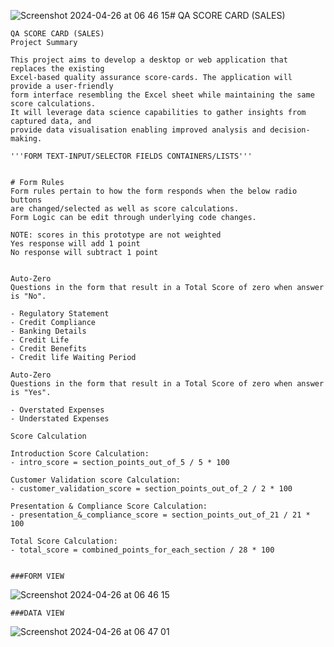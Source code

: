 ![Screenshot 2024-04-26 at 06 46 15](https://github.com/WintonDeVilliers/qa-score-card/assets/65846344/943ee5af-a03e-415c-a90c-0bf4dd9701e1)# QA SCORE CARD (SALES)


    QA SCORE CARD (SALES)
    Project Summary
    
    This project aims to develop a desktop or web application that replaces the existing
    Excel-based quality assurance score-cards. The application will provide a user-friendly
    form interface resembling the Excel sheet while maintaining the same score calculations.
    It will leverage data science capabilities to gather insights from captured data, and
    provide data visualisation enabling improved analysis and decision-making.
  
    '''FORM TEXT-INPUT/SELECTOR FIELDS CONTAINERS/LISTS'''

    
    # Form Rules
    Form rules pertain to how the form responds when the below radio buttons
    are changed/selected as well as score calculations.
    Form Logic can be edit through underlying code changes.

    NOTE: scores in this prototype are not weighted
    Yes response will add 1 point
    No response will subtract 1 point
    

    Auto-Zero 
    Questions in the form that result in a Total Score of zero when answer is "No".

    - Regulatory Statement
    - Credit Compliance 
    - Banking Details
    - Credit Life
    - Credit Benefits
    - Credit life Waiting Period

    Auto-Zero
    Questions in the form that result in a Total Score of zero when answer is "Yes".

    - Overstated Expenses
    - Understated Expenses

    Score Calculation

    Introduction Score Calculation:   
    - intro_score = section_points_out_of_5 / 5 * 100

    Customer Validation score Calculation:
    - customer_validation_score = section_points_out_of_2 / 2 * 100

    Presentation & Compliance Score Calculation:
    - presentation_&_compliance_score = section_points_out_of_21 / 21 * 100

    Total Score Calculation:
    - total_score = combined_points_for_each_section / 28 * 100


    ###FORM VIEW

![Screenshot 2024-04-26 at 06 46 15](https://github.com/WintonDeVilliers/qa-score-card/assets/65846344/94341591-2ab4-4a3d-87a2-5940f3970c0f)

    ###DATA VIEW

![Screenshot 2024-04-26 at 06 47 01](https://github.com/WintonDeVilliers/qa-score-card/assets/65846344/c51f03e6-5541-4750-927c-1736bb873779)

    
